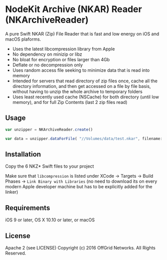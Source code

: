 # NodeKit Archive (NKAR) Reader (NKArchiveReader)

A pure Swift NKAR (Zip) File Reader that is fast and low energy on iOS and macOS plaforms.

* Uses the latest libcompression library from Apple
* No dependency on minizip or libz
* No bloat for encryption or files larger than 4Gb
* Deflate or no decompression only
* Uses random access file seeking to minimize data that is read into memory
* Intended for servers that read directory of zip files once, cache all the directory information, and then get accessed on a file by file basis, without having to unzip the whole archive to temporary folders
* Uses least recently used cache (NSCache) for both directory (until low memory), and for full Zip Contents (last 2 zip files read)

## Usage


```js
var unzipper = NKArchiveReader.create()

var data = unzipper.dataForFile( "//Volumes/data/test.nkar", filename: "test/package.json")
```

## Installation

Copy the 6 NKZ* Swift files to your project

Make sure that `libcompression` is listed under XCode -> Targets -> Build Phases -> `Link Binary with Libraries` (no need to download its on every modern Apple developer machine but has to be explicitly added for the linker)

## Requirements
iOS 9 or later, OS X 10.10 or later, or macOS


## License

Apache 2 (see LICENSE)
Copyright (c) 2016 OffGrid Networks. All Rights Reserved.


